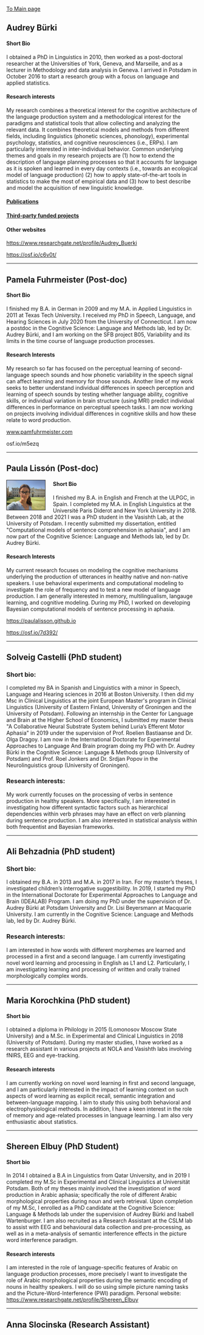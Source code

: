 [To Main page](https://audreyburki.github.io/Website/)


## Audrey Bürki

#### Short Bio
I obtained a PhD in Linguistics in 2010, then worked as a post-doctoral researcher at the Universities of York, Geneva, and Marseille, and as a lecturer in Methodology and data analysis in Geneva. I arrived in Potsdam in October 2016 to start a research group with a focus on language and applied statistics. 

#### Research interests

My research combines a theoretical interest for the cognitive architecture of the language production system and a methodological interest for the paradigms and statistical tools that allow collecting and analyzing the relevant data. It combines theoretical models and methods from different fields, including linguistics (phonetic sciences, phonology), experimental psychology, statistics, and cognitive neurosciences (i.e., ERPs). I am particularly interested in inter-individual behavior.
Common underlying themes and goals in my research projects are (1) how to extend the description of language planning processes so that it accounts for language as it is spoken and learned in every day contexts (i.e., towards an ecological model of language production) (2) how to apply state-of-the-art tools in statistics to make the most of empirical data and (3) how to best describe and model the acquisition of new linguistic knowledge. 


#### [Publications](https://audreyburki.github.io/Publication-list/)  

#### [Third-party funded projects](https://audreyburki.github.io/Funded-research-projects/) 

#### Other websites

https://www.researchgate.net/profile/Audrey_Buerki 

https://osf.io/c6v0t/

-------------------------------------------------------------
## Pamela Fuhrmeister (Post-doc)

#### Short Bio
I finished my B.A. in German in 2009 and my M.A. in Applied Linguistics in 2011 at Texas Tech University. I received my PhD in Speech, Language, and Hearing Sciences in July 2020 from the University of Connecticut. I am now a postdoc in the Cognitive Science: Language and Methods lab, led by Dr. Audrey Bürki, and I am working on the SFB project B05, Variability and its limits in the time course of language production processes.

#### Research Interests
My research so far has focused on the perceptual learning of second-language speech sounds and how phonetic variability in the speech signal can affect learning and memory for those sounds. Another line of my work seeks to better understand individual differences in speech perception and learning of speech sounds by testing whether language ability, cognitive skills, or individual variation in brain structure (using MRI) predict individual differences in performance on perceptual speech tasks. I am now working on projects involving individual differences in cognitive skills and how these relate to word production.

www.pamfuhrmeister.com

osf.io/m5ezq
 

-------------------------------------------------------------
## Paula Lissón (Post-doc)

<img src="Paula.png" style="width:20%; border:1px solid; margin-right: 20px" align="left">

#### Short Bio
I finished my B.A. in English and French at the ULPGC, in Spain. I completed my M.A. in English Linguistics at the Université Paris Diderot and New York University in 2018. Between 2018 and 2021 I was a PhD student in the Vasishth Lab, at the University of Potsdam. I recently submitted my dissertation, entitled "Computational models of sentence comprehension in aphasia", and I am now part of the Cognitive Science: Language and Methods lab, led by Dr. Audrey Bürki. 

#### Research Interests
My current research focuses on modeling the cognitive mechanisms underlying the production of utterances in healthy native and non-native speakers. I use behavioral experiments and computational modeling to investigate the role of frequency and to test a new model of language production. I am generally interested in memory, multilingualism, langauge learning, and cognitive modeling.  During my PhD, I worked on developing Bayesian computational models of sentence processing in aphasia.

https://paulalisson.github.io

https://osf.io/7d392/



 -------------------------------------------------------------
## Solveig Castelli (PhD student)  

### Short bio:
I completed my BA in Spanish and Linguistics with a minor in Speech, Language and Hearing sciences in 2016 at Boston University. I then did my Msc in Clinical Linguistics at the joint European Master's program in Clinical Linguistics  (University of Eastern Finland, University of Groningen and the University of Potsdam). Following an internship in the Center for Language and Brain at the Higher School of Economics, I submitted my master thesis "A Collaborative Neural Substrate System behind Luria’s Efferent Motor Aphasia" in 2019 under the supervision of Prof. Roelien Bastiaanse and Dr. Olga Dragoy. I am now in the International Doctorate for Experimental Approaches to Language And Brain program doing my PhD with Dr. Audrey Bürki in the Cognitive Science: Language & Methods group (University of Potsdam) and Prof. Roel Jonkers and Dr. Srdjan Popov in the Neurolinguistics group (University of Groningen).

### Research interests:
My work currently focuses on the processing of verbs in sentence production in healthy speakers. More specifically, I am interested in investigating how different syntactic factors such as hierarchical dependencies within verb phrases may have an effect on verb planning during sentence production. I am also interested in statistical analysis within both frequentist and Bayesian frameworks. 

 -------------------------------------------------------------
## Ali Behzadnia (PhD student)

### Short bio:
I obtained my B.A. in 2013 and M.A. in 2017 in Iran. For my master’s theses, I investigated children’s interrogative suggestibility. In 2019, I started my PhD in the International Doctorate for Experimental Approaches to Language and Brain (IDEALAB) Program. I am doing my PhD under the supervision of Dr. Audrey Bürki at Potsdam University and Dr. Lisi Beyersmann at Macquarie University. I am currently in the Cognitive Science: Language and Methods lab, led by Dr. Audrey Bürki.

### Research interests:
I am interested in how words with different morphemes are learned and processed in a first and a second language. I am currently investigating novel word learning and processing in English as L1 and L2. Particularly, I am investigating learning and processing of written and orally trained morphologically complex words. 
 
-------------------------------------------------------------  
 
## Maria Korochkina (PhD student)
#### Short bio  
I obtained a diploma in Philology in 2015 (Lomonosov Moscow State University) and a M.Sc. in Experimental and Clinical Linguistics in 2018 (University of Potsdam). During my master studies, I have worked as a research assistant in various projects at NOLA and Vasishth labs involving fNIRS, EEG and eye-tracking.

#### Research interests
I am currently working on novel word learning in first and second language, and I am particularly interested in the impact of learning context on such aspects of word learning as explicit recall, semantic integration and between-language mapping. I aim to study this using both behavioral and electrophysiological methods. In addition, I have a keen interest in the role of memory and age-related processes in language learning. I am also very enthusiastic about statistics.


-------------------------------------------------------------
## Shereen Elbuy (PhD Student)
#### Short bio  
In 2014 I obtained a B.A in Linguistics from Qatar University, and in 2019 I completed my M.Sc in Experimental and Clinical Linguistics at Universität Potsdam. Both of my theses mainly involved the investigation of word production in Arabic aphasia; specifically the role of different Arabic morphological properties during noun and verb retrieval. Upon completion of my M.Sc, I enrolled as a PhD candidate at the Cognitive Science: Language & Methods lab under the supervision of Audrey Bürki and Isabell Wartenburger. I am also recruited as a Research Assistant at the CSLM lab to assist with EEG and behavioural data collection and pre-processing, as well as in a meta-analysis of semantic interference effects in the picture word interference paradigm.

#### Research interests
I am interested in the role of language-specific features of Arabic on language production processes, more precisely I want to investigate the role of Arabic morphological properties during the semantic encoding of nouns in healthy speakers. I will do so using simple picture naming tasks and the Picture-Word-Interference (PWI) paradigm.
Personal website: https://www.researchgate.net/profile/Shereen_Elbuy


-------------------------------------------------------------
 
## Anna Slocinska (Research Assistant)

